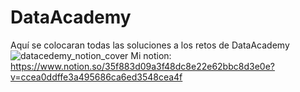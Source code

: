 # DataAcademy 
Aquí se colocaran todas las soluciones a los retos de DataAcademy 
![datacedemy_notion_cover](https://user-images.githubusercontent.com/69054126/118217975-1fd4a880-b43c-11eb-8c5e-0c8ab60f0bbb.png)
Mi notion: https://www.notion.so/35f883d09a3f48dc8e22e62bbc8d3e0e?v=ccea0ddffe3a495686ca6ed3548cea4f
